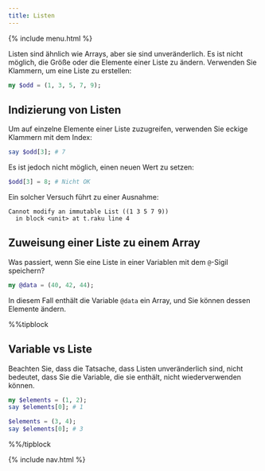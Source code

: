 ```yaml
---
title: Listen
---
```


{% include menu.html %}

Listen sind ähnlich wie Arrays, aber sie sind unveränderlich. Es ist nicht möglich, die Größe oder die Elemente einer Liste zu ändern. Verwenden Sie Klammern, um eine Liste zu erstellen:

```raku
my $odd = (1, 3, 5, 7, 9);
```

## Indizierung von Listen

Um auf einzelne Elemente einer Liste zuzugreifen, verwenden Sie eckige Klammern mit dem Index:

```raku
say $odd[3]; # 7
```

Es ist jedoch nicht möglich, einen neuen Wert zu setzen:

```raku
$odd[3] = 8; # Nicht OK
```

Ein solcher Versuch führt zu einer Ausnahme:

    Cannot modify an immutable List ((1 3 5 7 9))
      in block <unit> at t.raku line 4

## Zuweisung einer Liste zu einem Array

Was passiert, wenn Sie eine Liste in einer Variablen mit dem `@`-Sigil speichern?

```raku
my @data = (40, 42, 44);
```

In diesem Fall enthält die Variable `@data` ein Array, und Sie können dessen Elemente ändern.

%%tipblock
## Variable vs Liste

Beachten Sie, dass die Tatsache, dass Listen unveränderlich sind, nicht bedeutet, dass Sie die Variable, die sie enthält, nicht wiederverwenden können.

```raku
my $elements = (1, 2);
say $elements[0]; # 1

$elements = (3, 4);
say $elements[0]; # 3
```

%%/tipblock

{% include nav.html %}